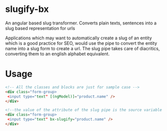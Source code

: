 # slugify-bx
 An angular based slug transformer. Converts plain texts, sentences into a slug based representation for urls
 
 Applications which may want to automatically create a slug of an entity which is a good practice for SEO, would use the pipe to convert the entity name into a slug form to create a url.
 The slug pipe takes care of diacritics, converting them to an english alphabet equivalent.
 
 # Usage
 
 ```HTML
<!-- All the classes and blocks are just for sample case -->
<div class="form-group>
  <input type="text" [(ngModel)]="product.name" />
</div>

<!--the value of the attribute of the slug pipe is the source variable which the text to be obtained is gotten-->
<div class="form-group>
  <input type="text" bx-slugify="product.name" />
</div>
 ```
